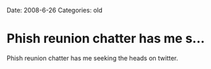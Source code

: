 Date: 2008-6-26
Categories: old

# Phish reunion chatter has me s...

Phish reunion chatter has me seeking the heads on twitter.
